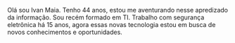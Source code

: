 Olá sou Ivan Maia.
Tenho 44 anos, estou me aventurando nesse apredizado da informação.
Sou recém formado em TI.
Trabalho com segurança eletrônica há 15 anos, agora essas novas tecnologia
estou em busca de novos conhecimentos e oportunidades.
